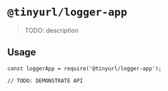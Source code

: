 # `@tinyurl/logger-app`

> TODO: description

## Usage

```
const loggerApp = require('@tinyurl/logger-app');

// TODO: DEMONSTRATE API
```
